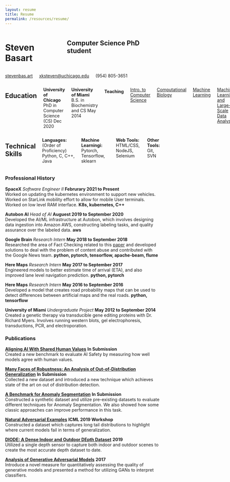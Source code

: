 ```yaml
---
layout: resume
title: Resume
permalink: /resources/resume/
---
```


<!-- Heading Name and basic info -->
<div class="firstrow">
  <div class="row">
    <div class="eight columns">
		<h1 class="my-heading1">Steven Basart </h1>
		<h2 class="my-heading2"> Computer Science PhD student </h2>
	</div>
	<div class="four columns">
		<p class="my-headingp"><a href="http://stevenbas.art" >stevenbas.art</a></p>
		<p class="my-headingp"><a href="mailto:xksteven@uchicago.edu"> xksteven@uchicago.edu</a></p>
		<p class="my-headingp">(954) 805-3651</p>
	</div>
  </div>
</div>

<!-- Courses and Skills -->
<div class="row">
  <div class="seven columns">
    <h2 class="my-heading2"> Education </h2>
    <p> <b>University of Chicago</b> PhD in Computer Science (CS) Dec 2020 </p>
    <p> <b>University of Miami</b> B.S. in Biochemistry and CS May 2014  </p>
    <h4 class="my-heading4"> Teaching </h4>
    <p><a href="http://people.cs.uchicago.edu/~adamshaw/cmsc15100-2018/index.html">Intro. to Computer Science</a></p>
    <p><a href="https://mpcs-courses.cs.uchicago.edu/2015-16/autumn/courses/56420">Computational Biology</a></p>
<p><a href="http://people.cs.uchicago.edu/~risi/cmsc25400.html"> Machine Learning </a></p>
<p><a href="http://collegecatalog.uchicago.edu/thecollege/statistics/"> Machine Learning and Large-Scale Data Analysis</a></p>
 
  </div>
  <div class="five columns">
    <h2 class="my-heading2"> Technical Skills </h2>
      <p> <b>Languages:</b> (Order of Proficiency) Python, C, C++, Java </p>
      <p> <b> Machine Learningi: </b>Pytorch, Tensorflow, sklearn</p>
      <p><b>Web Tools:</b> HTML/CSS, NodeJS, Selenium</p>
      <p><b> Other Tools:</b> Git, SVN</p>
  </div>
</div>


### Professional History
**SpaceX** *Software Engineer II* __Februrary 2021 to Present__  
	Worked on updating the kubernetes environment to support new vehicles. Worked on StarLink mobility effort to allow for mobile User terminals. Worked on low level RAM interface.
	**K8s, kubernetes, C++**

**Autobon AI** *Head of AI* __Auguest 2019 to September 2020__  
	Developed the AI/ML infrastructure at Autobon, which involves designing data ingestion into Amazon AWS, constructing labeling tasks, and quality assurance over the labeled data.
	**aws**

**Google Brain** *Research Intern* __May 2018 to September  2018__  
	Researched the area of Fact Checking related to this [paper](https://dl.acm.org/citation.cfm?id=3184558.3188723) and developed solutions to deal with the problem of content abuse and contributed with the Google News team.
	**python, pytorch, tensorflow, apache-beam, flume**

**Here Maps** *Research Intern* __May 2017 to September 2017__  
	Engineered models to better estimate time of arrival (ETA), and also improved lane level navigation prediction.
	**python, pytorch**

**Here Maps** *Research Intern* __May 2016 to September 2016__  
	Developed a model that creates road probability maps that can be used to detect differences between artificial maps and the real roads.
	**python, tensorflow**

**University of Miami** *Undergraduate Project*  __May 2012 to September 2014__  
	Created a genetic therapy via transducible gene editing proteins with Dr. Richard Myers.  Involves running western blots, gel electrophoresis, transductions, PCR, and electroporation.


<!------


### Projects

* **Multilabel OOD Detection**  
	[multilabel-ood](https://github.com/xksteven/multilabel-ood)  
	Evaluating out-of-distribution (OOD) techniques on multilabel classification tasks.

* **Sparse Hypercolumns**  
	[sparse hypercolumns](https://github.com/xksteven/Sparse-Hypercolumns)  
	Makes an interface for creating memory efficient sparse hypercolumns.  Used in automatic colorization and classification.

* **OpenGL Renderer**  
	[myRenderer](http://www.github.com/xksteven/myOpenGl)  
	I created a simple OpenGL renderer to render some height maps and draw some objects.  Applies simple lighting and texturing.

* **BattleShip game over internet**  
	[BattleShip](https://github.com/xksteven/Networks)  
	I created a simple Battleship game in C that has a client, server interface.

------>


### Publications
**[Aligning AI With Shared Human Values](https://arxiv.org/abs/2008.02275)** __In Submission__  
	Created a new benchmark to evaluate AI Safety by measuring how well models agree with human values.

**[Many Faces of Robustness: An Analysis of Out-of-Distribution Generalization](https://arxiv.org/abs/2006.16241)** __In Submission__  
	Collected a new dataset and introduced a new technique which achieves state of the art on out of distribution detection.

**[A Benchmark for Anomaly Segmentation](https://arxiv.org/abs/1911.11132)** __In Submission__  
	Constructed a synthetic dataset and utilize pre-existing datasets to evaluate different techniques for Anomaly Segmentation.  We also showed how some classic approaches can improve performance in this task.

**[Natural Adversarial Examples](https://sites.google.com/view/icml2019-generalization/accepted-papers)** __ICML 2019 Workshop__  
	Constructed a dataset which captures long tail distributions to highlight where current models fail in terms of generalization.

**[DIODE: A Dense Indoor and Outdoor DEpth Dataset](https://diode-dataset.org)** __2019__  
	Utilized a single depth sensor to capture both indoor and outdoor scenes to create the most accurate depth dataset to date.  

**[Analysis of Generative Adversarial Models](https://newtraell.cs.uchicago.edu/files/ms_paper/xksteven.pdf)** __2017__  
	Introduce a novel measure for quantitatively assessing the quality of generative models and presented a method for utilizing GANs to interpret classifiers.
